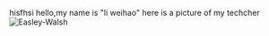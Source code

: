  hisfhsi
hello,my name is "li weihao"
here is a picture of my techcher ![Easley-Walsh](https://studysmart.studygroup.com/pluginfile.php/763153/mod_label/intro/image.png) 
